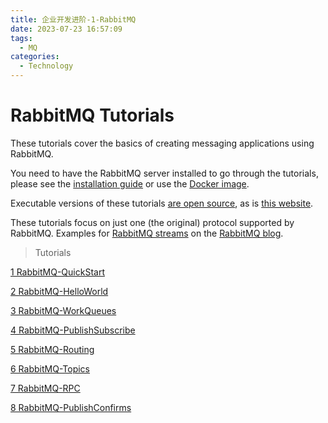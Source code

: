 ```yaml
---
title: 企业开发进阶-1-RabbitMQ
date: 2023-07-23 16:57:09
tags: 
  - MQ
categories: 
  - Technology
---
```


# RabbitMQ Tutorials

These tutorials cover the basics of creating messaging applications using RabbitMQ.

You need to have the RabbitMQ server installed to go through the tutorials, please see the [installation guide](https://www.rabbitmq.com/download.html) or use the [Docker image](https://registry.hub.docker.com/_/rabbitmq/).

Executable versions of these tutorials [are open source](https://github.com/rabbitmq/rabbitmq-tutorials), as is [this website](https://github.com/rabbitmq/rabbitmq-website).

These tutorials focus on just one (the original) protocol supported by RabbitMQ. Examples for [RabbitMQ streams](https://www.rabbitmq.com/streams.html) on the [RabbitMQ blog](https://blog.rabbitmq.com/categories/streams/).

> Tutorials

[1 RabbitMQ-QuickStart](https://cyanzzy.github.io/2023/07/23/1-RabbitMQ-QuickStart/)

[2 RabbitMQ-HelloWorld](https://cyanzzy.github.io/2023/07/23/2-RabbitMQ-HelloWorld/)

[3 RabbitMQ-WorkQueues](https://cyanzzy.github.io/2023/07/23/3-RabbitMQ-WorkQueues/)

[4 RabbitMQ-PublishSubscribe](https://cyanzzy.github.io/2023/07/23/4-RabbitMQ-PublishSubscribe/)

[5 RabbitMQ-Routing](https://cyanzzy.github.io/2023/07/23/5-RabbitMQ-Routing/)

[6 RabbitMQ-Topics](https://cyanzzy.github.io/2023/07/23/6-RabbitMQ-Topics/)

[7 RabbitMQ-RPC](https://cyanzzy.github.io/2023/07/23/7-RabbitMQ-RPC/)

[8 RabbitMQ-PublishConfirms](https://cyanzzy.github.io/2023/07/23/8-RabbitMQ-PublishConfirms/)